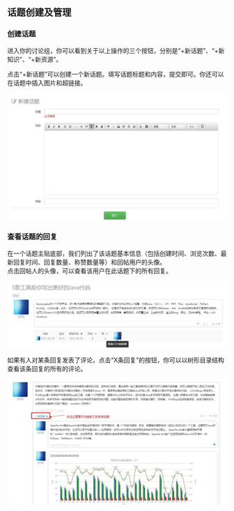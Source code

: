 ## 话题创建及管理

### 创建话题
进入你的讨论组，你可以看到关于以上操作的三个按钮，分别是“+新话题”、“+新知识”、“+新资源”。

点击“+新话题”可以创建一个新话题。填写话题标题和内容，提交即可。你还可以在话题中插入图片和超链接。

![](images/FAQ_9_2_1.jpg) 

### 查看话题的回复

在一个话题主贴底部，我们列出了该话题基本信息（包括创建时间、浏览次数、最新回复时间、回复数量、称赞数量等）和回帖用户的头像。  
点击回帖人的头像，可以查看该用户在此话题下的所有回复。

![](images/FAQ_9_2_2.jpg)  

如果有人对某条回复发表了评论，点击“X条回复”的按钮，你可以以树形目录结构查看该条回复的所有的评论。 

![](images/FAQ_9_2_3.jpg) 